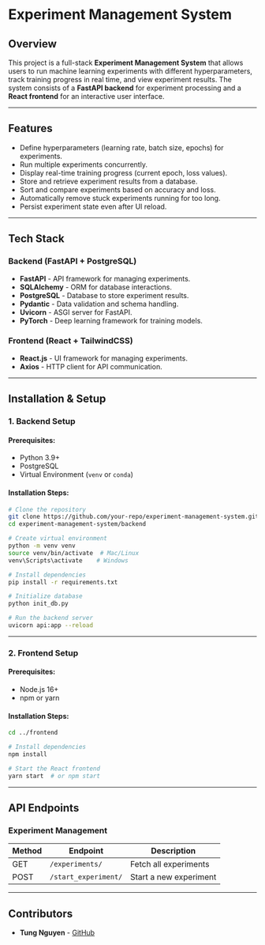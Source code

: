 # Experiment Management System

## Overview
This project is a full-stack **Experiment Management System** that allows users to run machine learning experiments with different hyperparameters, track training progress in real time, and view experiment results. The system consists of a **FastAPI backend** for experiment processing and a **React frontend** for an interactive user interface.

---

## Features
- Define hyperparameters (learning rate, batch size, epochs) for experiments.
- Run multiple experiments concurrently.
- Display real-time training progress (current epoch, loss values).
- Store and retrieve experiment results from a database.
- Sort and compare experiments based on accuracy and loss.
- Automatically remove stuck experiments running for too long.
- Persist experiment state even after UI reload.
---

## Tech Stack
### **Backend (FastAPI + PostgreSQL)**
- **FastAPI** - API framework for managing experiments.
- **SQLAlchemy** - ORM for database interactions.
- **PostgreSQL** - Database to store experiment results.
- **Pydantic** - Data validation and schema handling.
- **Uvicorn** - ASGI server for FastAPI.
- **PyTorch** - Deep learning framework for training models.

### **Frontend (React + TailwindCSS)**
- **React.js** - UI framework for managing experiments.
- **Axios** - HTTP client for API communication.
---

## Installation & Setup

### **1. Backend Setup**
#### **Prerequisites:**
- Python 3.9+
- PostgreSQL
- Virtual Environment (`venv` or `conda`)

#### **Installation Steps:**
```sh
# Clone the repository
git clone https://github.com/your-repo/experiment-management-system.git
cd experiment-management-system/backend

# Create virtual environment
python -m venv venv
source venv/bin/activate  # Mac/Linux
venv\Scripts\activate    # Windows

# Install dependencies
pip install -r requirements.txt

# Initialize database
python init_db.py

# Run the backend server
uvicorn api:app --reload
```

---

### **2. Frontend Setup**
#### **Prerequisites:**
- Node.js 16+
- npm or yarn

#### **Installation Steps:**
```sh
cd ../frontend

# Install dependencies
npm install

# Start the React frontend
yarn start  # or npm start
```

---

## API Endpoints
### **Experiment Management**
| Method | Endpoint               | Description                       |
|--------|------------------------|-----------------------------------|
| GET    | `/experiments/`         | Fetch all experiments            |
| POST   | `/start_experiment/`    | Start a new experiment           |
---

## Contributors
- **Tung Nguyen** - [GitHub](https://github.com/tungnd237)

